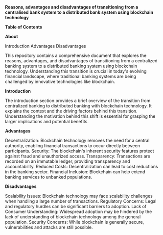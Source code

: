 
**Reasons, advantages and disadvantages of transitioning from a centralised bank system to a distributed bank system using blockchain technology**

**Table of Contents**

**About**

Introduction
Advantages
Disadvantages

This repository contains a comprehensive document that explores the reasons, advantages, and disadvantages of transitioning from a centralized banking system to a distributed banking system using blockchain technology. Understanding this transition is crucial in today's evolving financial landscape, where traditional banking systems are being challenged by innovative technologies like blockchain.

**Introduction**

The introduction section provides a brief overview of the transition from centralized banking to distributed banking with blockchain technology. It explains the context and the driving factors behind this transition. Understanding the motivation behind this shift is essential for grasping the larger implications and potential benefits.

**Advantages**

Decentralization: Blockchain technology removes the need for a central authority, enabling financial transactions to occur directly between participants.
Security: The blockchain's inherent security features protect against fraud and unauthorized access.
Transparency: Transactions are recorded on an immutable ledger, providing transparency and accountability.
Reduced Costs: Decentralization can lead to cost reductions in the banking sector.
Financial Inclusion: Blockchain can help extend banking services to unbanked populations.

**Disadvantages**

Scalability Issues: Blockchain technology may face scalability challenges when handling a large number of transactions.
Regulatory Concerns: Legal and regulatory hurdles can be significant barriers to adoption.
Lack of Consumer Understanding: Widespread adoption may be hindered by the lack of understanding of blockchain technology among the general population.
Security Concerns: While blockchain is generally secure, vulnerabilities and attacks are still possible.
